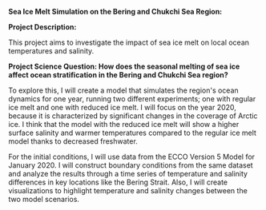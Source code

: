 **Sea Ice Melt Simulation on the Bering and Chukchi Sea Region:**


**Project Description:**

This project aims to investigate the impact of sea ice melt on local ocean temperatures and salinity.

**Project Science Question: How does the seasonal melting of sea ice affect ocean stratification in the Bering and Chukchi Sea region?**

To explore this, I will create a model that simulates the region's ocean dynamics for one year, running two different experiments; one with regular ice melt and one with
reduced ice melt. I will focus on the year 2020, because it is characterized by significant changes in the coverage of Arctic ice. I think that the model with the reduced ice
melt will show a higher surface salinity and warmer temperatures compared to the regular ice melt model thanks to decreased freshwater.

For the initial conditions, I will use data from the ECCO Version 5 Model for January 2020. I will construct boundary conditions from the same dataset and analyze the results
through a time series of temperature and salinity differences in key locations like the Bering Strait. Also, I will create visualizations to highlight temperature
and salinity changes between the two model scenarios.
